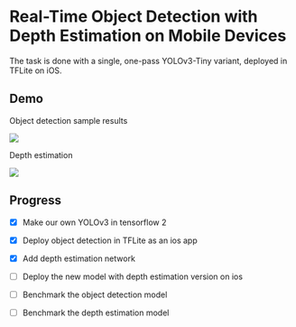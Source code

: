 # Real-Time Object Detection with Depth Estimation on Mobile Devices
The task is done with a single, one-pass YOLOv3-Tiny variant, deployed in TFLite on iOS.

## Demo
Object detection sample results

![](https://i.imgur.com/ckjno9n.png)

Depth estimation

![](https://i.imgur.com/AbW8Eb3.png)


## Progress
- [x] Make our own YOLOv3 in tensorflow 2
- [x] Deploy object detection in TFLite as an ios app
- [x] Add depth estimation network
- [ ] Deploy the new model with depth estimation version on ios
- [ ] Benchmark the object detection model
- [ ] Benchmark the depth estimation model

